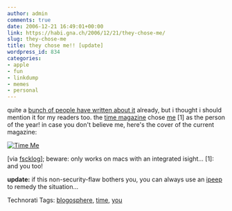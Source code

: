 ```yaml
---
author: admin
comments: true
date: 2006-12-21 16:49:01+00:00
link: https://habi.gna.ch/2006/12/21/they-chose-me/
slug: they-chose-me
title: they chose me!! [update]
wordpress_id: 834
categories:
- apple
- fun
- linkdump
- memes
- personal
---
```


quite a [bunch of people have written about it](http://planet.blogug.ch/search/linkex:www.time.com/time/magazine/article/0%2C9171%2C1569514%2C00.html) already, but i thought i should mention it for my readers too. the [time magazine](http://www.time.com/time/) chose [me](http://www.time.com/time/magazine/article/0,9171,1569514,00.html) [1] as the person of the year! in case you don't believe me, here's the cover of the current magazine:


[![Time Me](https://habi.gna.ch/wp-content/uploads/2006/12/time_me-tm.jpg)](https://habi.gna.ch/wp-content/uploads/2006/12/time_me.jpg)

[via [fscklog](http://www.fscklog.com/2006/12/timecover_gekre.html)]; beware: only works on macs with an integrated isight...
[1]: and you too!

**update:** if this non-security-flaw bothers you, you can always use an [ipeep](http://www.makezine.com/blog/archive/2006/11/how_to_secure_y.html) to remedy the situation...


Technorati Tags: [blogosphere](http://www.technorati.com/tag/blogosphere), [time](http://www.technorati.com/tag/time), [you](http://www.technorati.com/tag/you)
